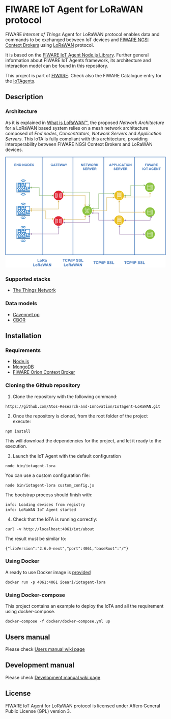 # FIWARE IoT Agent for LoRaWAN protocol

FIWARE *Internet of Things* Agent for LoRaWAN protocol enables data and commands to be exchanged between IoT devices and [FIWARE NGSI Context Brokers](https://forge.fiware.org/plugins/mediawiki/wiki/fiware/index.php/FIWARE.OpenSpecification.Data.ContextBroker) using [LoRaWAN](https://lora-alliance.org/about-lorawan) protocol.

It is based on the [FIWARE IoT Agent Node.js Library](https://github.com/telefonicaid/iotagent-node-lib). Further general information about FIWARE IoT Agents framework, its architecture and interaction model can be found in this repository.

This project is part of [FIWARE](https://www.fiware.org/). Check also the FIWARE Catalogue entry for the [IoTAgents](https://catalogue.fiware.org/enablers/backend-device-management-idas).

## Description

### Architecture

As it is explained in [What is LoRaWAN™](https://lora-alliance.org/sites/default/files/2018-04/what-is-lorawan.pdf), the proposed *Network Architecture* for a LoRaWAN based system relies on a mesh network architecture composed of *End nodes*, *Concentrators*, *Network Servers* and *Application Servers*. This IoTA is fully compliant with this architecture, providing interoperability between FIWARE NGSI Context Brokers and LoRaWAN devices.

![General](https://raw.githubusercontent.com/Atos-Research-and-Innovation/IoTagent-LoRaWAN/master/docs/img/iotagent_lorawan_arch.png )

### Supported stacks

- [The Things Network](https://www.thethingsnetwork.org/)

### Data models

- [CayenneLpp](https://www.thethingsnetwork.org/docs/devices/arduino/api/cayennelpp.html)
- [CBOR](https://tools.ietf.org/html/rfc7049)

## Installation

### Requirements
- [Node.js](https://nodejs.org/en/)
- [MongoDB](https://docs.mongodb.com/manual/installation/)
- [FIWARE Orion Context Broker](https://github.com/telefonicaid/fiware-orion)

### Cloning the Github repository

1. Clone the repository with the following command:
```
https://github.com/Atos-Research-and-Innovation/IoTagent-LoRaWAN.git
```

2. Once the repository is cloned, from the root folder of the project execute:
```
npm install
```
This will download the dependencies for the project, and let it ready to the execution.

3. Launch the IoT Agent with the default configuration
```
node bin/iotagent-lora
```

You can use a custom configuration file:

```
node bin/iotagent-lora custom_config.js
```
The bootstrap process should finish with:

```
info: Loading devices from registry
info: LoRaWAN IoT Agent started
```

4. Check that the IoTA is running correctly:

```
curl -v http://localhost:4061/iot/about
```

The result must be similar to:

```
{"libVersion":"2.6.0-next","port":4061,"baseRoot":"/"}
```
### Using Docker

A ready to use Docker image is [provided](https://hub.docker.com/r/ioeari/iotagent-lora/)

```
docker run -p 4061:4061 ioeari/iotagent-lora
```

### Using Docker-compose

This project contains an example to deploy the IoTA and all the requirement using docker-compose.

```
docker-compose -f docker/docker-compose.yml up
```

## Users manual

Please check [Users manual wiki page](https://github.com/Atos-Research-and-Innovation/IoTagent-LoRaWAN/wiki/Users-manual)

## Development manual

Please check [Development manual wiki page](https://github.com/Atos-Research-and-Innovation/IoTagent-LoRaWAN/wiki/Development-manual)

## License 

FIWARE IoT Agent for LoRaWAN protocol is licensed under Affero General Public License (GPL) version 3.
